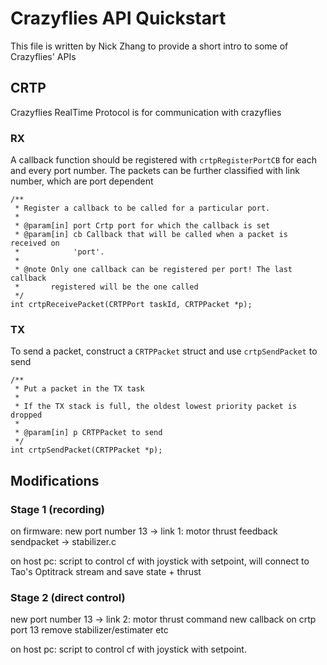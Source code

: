 # Crazyflies API Quickstart
This file is written by Nick Zhang to provide a short intro to some of Crazyflies' APIs

## CRTP
Crazyflies RealTime Protocol is for communication with crazyflies

### RX
A callback function should be registered with `crtpRegisterPortCB` for each and every port number. The packets can be further classified with link number, which are port dependent
```
/**
 * Register a callback to be called for a particular port.
 *
 * @param[in] port Crtp port for which the callback is set
 * @param[in] cb Callback that will be called when a packet is received on
 *            'port'.
 *
 * @note Only one callback can be registered per port! The last callback
 *       registered will be the one called
 */
int crtpReceivePacket(CRTPPort taskId, CRTPPacket *p);
```


### TX
To send a packet, construct a `CRTPPacket` struct and use `crtpSendPacket` to send

```
/**
 * Put a packet in the TX task
 *
 * If the TX stack is full, the oldest lowest priority packet is dropped
 *
 * @param[in] p CRTPPacket to send
 */
int crtpSendPacket(CRTPPacket *p);
```

## Modifications

### Stage 1 (recording)
on firmware:
new port number 13 -> link 1: motor thrust feedback
sendpacket -> stabilizer.c

on host pc:
script to control cf with joystick with setpoint, will connect to Tao's Optitrack stream and save state + thrust

### Stage 2 (direct control)
new port number 13 -> link 2: motor thrust command
new callback on crtp port 13
remove stabilizer/estimater etc

on host pc:
script to control cf with joystick with setpoint.


